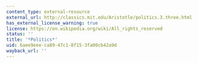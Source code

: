 ```yaml
---
content_type: external-resource
external_url: http://classics.mit.edu/Aristotle/politics.3.three.html
has_external_license_warning: true
license: https://en.wikipedia.org/wiki/All_rights_reserved
status: ''
title: '*Politics*'
uid: 6aee9eee-ca89-47c1-8f15-3fa00cb42a9d
wayback_url: ''
---
```


